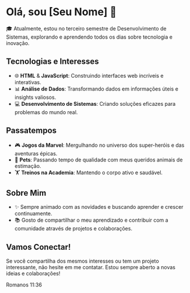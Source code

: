 # Olá, sou [Seu Nome] 👋

🎓 Atualmente, estou no terceiro semestre de Desenvolvimento de Sistemas, explorando e aprendendo todos os dias sobre tecnologia e inovação.

## Tecnologias e Interesses
- 🌐 **HTML** & **JavaScript**: Construindo interfaces web incríveis e interativas.
- 📊 **Análise de Dados**: Transformando dados em informações úteis e insights valiosos.
- 💻 **Desenvolvimento de Sistemas**: Criando soluções eficazes para problemas do mundo real.

## Passatempos
- 🎮 **Jogos da Marvel**: Mergulhando no universo dos super-heróis e das aventuras épicas.
- 🐾 **Pets**: Passando tempo de qualidade com meus queridos animais de estimação.
- 🏋️ **Treinos na Academia**: Mantendo o corpo ativo e saudável.

## Sobre Mim
- ✨ Sempre animado com as novidades e buscando aprender e crescer continuamente.
- 📚 Gosto de compartilhar o meu aprendizado e contribuir com a comunidade através de projetos e colaborações.

## Vamos Conectar!
Se você compartilha dos mesmos interesses ou tem um projeto interessante, não hesite em me contatar. Estou sempre aberto a novas ideias e colaborações!


Romanos 11:36
